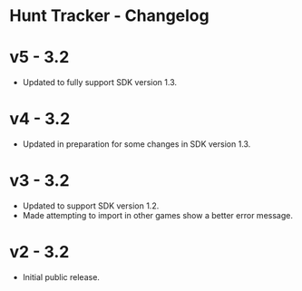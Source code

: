 # Hunt Tracker - Changelog

# v5 - 3.2
- Updated to fully support SDK version 1.3.

# v4 - 3.2
- Updated in preparation for some changes in SDK version 1.3.

# v3 - 3.2
- Updated to support SDK version 1.2.
- Made attempting to import in other games show a better error message.

# v2 - 3.2
- Initial public release.

